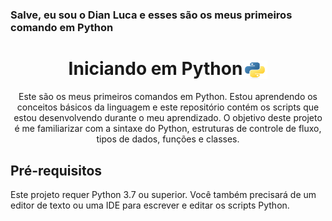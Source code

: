 ### Salve, eu sou o Dian Luca e esses são os meus primeiros comando em Python

##

<div align="center">
  <h1>Iniciando em Python<img align="center" alt="Dian-PYTHON" height="30" width="40" src="https://raw.githubusercontent.com/devicons/devicon/master/icons/python/python-original.svg"></h1>
  <p>Este são os meus primeiros comandos em Python. Estou aprendendo os conceitos básicos da linguagem e este repositório contém os scripts que estou desenvolvendo durante o meu aprendizado. O objetivo deste projeto é me familiarizar com a sintaxe do Python, estruturas de controle de fluxo, tipos de dados, funções e classes.</p>
</div>
  
##

<h2>Pré-requisitos</h2>
<p>Este projeto requer Python 3.7 ou superior. Você também precisará de um editor de texto ou uma IDE para escrever e editar os scripts Python.</p>

##
